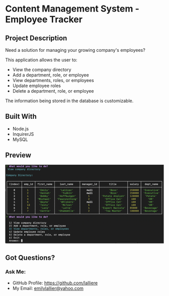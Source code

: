 # Content Management System - Employee Tracker

## Project Description
Need a solution for managing your growing company's employees? 

This application allows the user to:
* View the company directory
* Add a department, role, or employee
* View departments, roles, or employees
* Update employee roles
* Delete a department, role, or employee

The information being stored in the database is customizable.

## Built With
* Node.js
* InquirerJS
* MySQL

## Preview

<img src="./screenshot.png">

## Got Questions? 
### Ask Me:
* GitHub Profile: https://github.com/lalliere
* My Email: emilylallier@yahoo.com